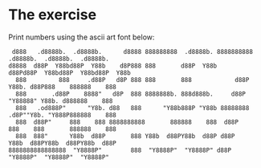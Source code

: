 # The exercise #

Print numbers using the ascii art font below:

     d888   .d8888b.  .d8888b.      d8888 888888888  .d8888b. 8888888888 .d8888b.  .d8888b.  .d8888b. 
    d8888  d88P  Y88bd88P  Y88b    d8P888 888       d88P  Y88b      d88Pd88P  Y88bd88P  Y88bd88P  Y88b
      888         888     .d88P   d8P 888 888       888            d88P Y88b. d88P888    888888    888
      888       .d88P    8888"   d8P  888 8888888b. 888d888b.     d88P   "Y88888" Y88b. d888888    888
      888   .od888P"      "Y8b. d88   888      "Y88b888P "Y88b 88888888 .d8P""Y8b. "Y888P888888    888
      888  d88P"     888    888 8888888888       888888    888  d88P    888    888       888888    888
      888  888"      Y88b  d88P       888 Y88b  d88PY88b  d88P d88P     Y88b  d88PY88b  d88PY88b  d88P
    8888888888888888  "Y8888P"        888  "Y8888P"  "Y8888P" d88P       "Y8888P"  "Y8888P"  "Y8888P" 
